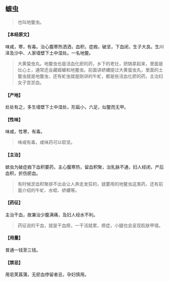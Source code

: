## 蟅虫

> 也叫地鳖虫。

#### 【本经原文】
味咸，寒，有毒。治心腹寒热洒洒，血积，症瘕，破坚，下血闭，生子大良。生川泽及沙中、人家墙壁下土中湿处。一名地鳖。

> 大黄蛰虫丸。地鳖虫也是活血化瘀的药，乡下的老灶，把锅拿起来，里面是灶心土，通常还会藏蟑螂和地鳖虫。前面讲蛴螬提过大黄蛰虫丸，里面的土鳖虫就是地鳖虫，还有虻虫就是刚讲的牛虻，都是些活血化瘀的药，主治妇女子宫淤血。

#### 【产地】
处处有之，多生墙壁下土中湿处，形扁小，六足，似鳖而无甲。
#### 【性味】
味咸，性寒，有毒。

> 味咸有毒，咸味药可以软坚。

#### 【主治】
蟅虫为破症瘕下血积要药，主心腹寒热，留血积聚，治乳脉不通，妇人经闭，产后血积，折伤瘀血。

> 有时候淤血积聚排不出会让人奔走发狂的，就要用的地鳖虫这类药，还有前面介绍的牛虻、水蛭、蛴螬等。

#### 【药征】
主治干血，故兼治少腹满痛，及妇人经水不利。

> 药征说的干血，就是干血痨，一干活就累，痨症，小腿也会呈现肌肤甲错。

#### 【用量】
普通一钱至三钱。
#### 【禁忌】
用皂荚菖蒲，无瘀血停留者忌，孕妇慎用。